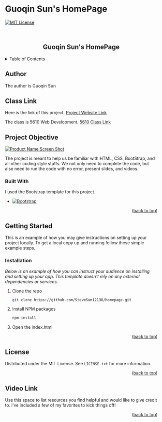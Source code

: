 # Guoqin Sun's HomePage
<!-- Improved compatibility of back to top link: See: https://github.com/othneildrew/Best-README-Template/pull/73 -->
<a name="readme-top"></a>


[![MIT License][license-shield]][license-url]



<!-- PROJECT LOGO -->
<br />
<div align="center">

  <h2 align="center">Guoqin Sun's HomePage</h2>

</div>



<!-- TABLE OF CONTENTS -->
<details>
  <summary>Table of Contents</summary>
  <ol>
    <li>
      <a href="#author">Author</a>
    </li>
    <li><a href="#class-link">Class Link</a></li>
    <li><a href="#project-objective">Project Objective</a></li>
    <li><a href="#getting-started">Getting Started</a></li>
    <li><a href="#license">License</a></li>
    <li><a href="#video-link">Video Link</a></li>
  </ol>
</details>

## Author
The author is Guoqin Sun

## Class Link
Here is the link of this project.
 <a href="https://stevesun12138.github.io/homepage/">Project Website Link</a>

The class is 5610 Web Development. <a href="https://stevesun12138.github.io/homepage/">5610 Class Link</a>

## Project Objective

[![Product Name Screen Shot][product-screenshot]](https://example.com)

The project is meant to help us be familiar with HTML, CSS, BootStrap, and all other coding style staffs. We not only need to complete the code, but also need to run the code with no error, present slides, and videos.


### Built With

I used the Bootstrap template for this project.

* [![Bootstrap][Bootstrap.com]][Bootstrap-url]


<p align="right">(<a href="#readme-top">back to top</a>)</p>



<!-- GETTING STARTED -->
## Getting Started

This is an example of how you may give instructions on setting up your project locally.
To get a local copy up and running follow these simple example steps.

### Installation

_Below is an example of how you can instruct your audience on installing and setting up your app. This template doesn't rely on any external dependencies or services._

1. Clone the repo
   ```sh
   git clone https://github.com/SteveSun12138/homepage.git
   ```
2. Install NPM packages
   ```sh
   npm install
   ```
3. Open the index.html

<p align="right">(<a href="#readme-top">back to top</a>)</p>




<!-- LICENSE -->
## License

Distributed under the MIT License. See `LICENSE.txt` for more information.

<p align="right">(<a href="#readme-top">back to top</a>)</p>




<!-- ACKNOWLEDGMENTS -->
## Video Link

Use this space to list resources you find helpful and would like to give credit to. I've included a few of my favorites to kick things off!


<p align="right">(<a href="#readme-top">back to top</a>)</p>

[license-shield]: https://img.shields.io/github/license/othneildrew/Best-README-Template.svg?style=for-the-badge
[license-url]: https://github.com/othneildrew/Best-README-Template/blob/master/LICENSE.txt
[Bootstrap.com]: https://img.shields.io/badge/Bootstrap-563D7C?style=for-the-badge&logo=bootstrap&logoColor=white
[Bootstrap-url]: https://getbootstrap.com
[product-screenshot]: assets/img/screen.gif